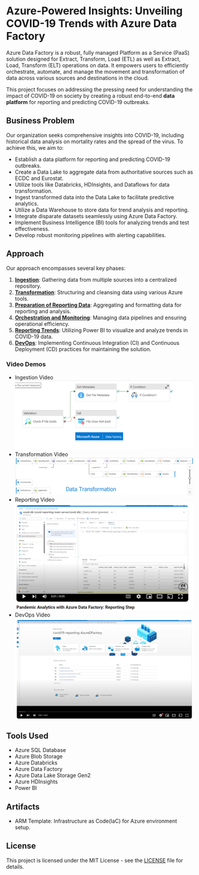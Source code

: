 # Azure-Powered Insights: Unveiling COVID-19 Trends with Azure Data Factory

Azure Data Factory is a robust, fully managed Platform as a Service (PaaS) solution designed for Extract, Transform, Load (ETL) as well as Extract, Load, Transform (ELT) operations on data. It empowers users to efficiently orchestrate, automate, and manage the movement and transformation of data across various sources and destinations in the cloud.

This project focuses on addressing the pressing need for understanding the impact of COVID-19 on society by creating a robust end-to-end **data platform** for reporting and predicting COVID-19 outbreaks.

## Business Problem
Our organization seeks comprehensive insights into COVID-19, including historical data analysis on mortality rates and the spread of the virus. To achieve this, we aim to:

- Establish a data platform for reporting and predicting COVID-19 outbreaks.
- Create a Data Lake to aggregate data from authoritative sources such as ECDC and Eurostat.
- Utilize tools like Databricks, HDInsights, and Dataflows for data transformation.
- Ingest transformed data into the Data Lake to facilitate predictive analytics.
- Utilize a Data Warehouse to store data for trend analysis and reporting.
- Integrate disparate datasets seamlessly using Azure Data Factory.
- Implement Business Intelligence (BI) tools for analyzing trends and test effectiveness.
- Develop robust monitoring pipelines with alerting capabilities.

## Approach
Our approach encompasses several key phases:

1. [**Ingestion**](./Ingestion/README.md): Gathering data from multiple sources into a centralized repository.
2. [**Transformation**](./Transformation/README.md): Structuring and cleansing data using various Azure tools.
3. [**Preparation of Reporting Data**](./Reporting/README.md): Aggregating and formatting data for reporting and analysis.
4. [**Orchestration and Monitoring**](./Reporting/README.md): Managing data pipelines and ensuring operational efficiency.
5. [**Reporting Trends**](./Reporting/README.md): Utilizing Power BI to visualize and analyze trends in COVID-19 data.
6. [**DevOps**](./DevOps/README.md): Implementing Continuous Integration (CI) and Continuous Deployment (CD) practices for maintaining the solution.

### **Video Demos**
- Ingestion Video
<br/>[![Ingestion Video](./image/ingest/youtube_ingest_thumbnail.png)](https://youtu.be/_VPyWIOFi7s)
- Transformation Video
<br/>[![Transformation Video](./image/transform/youtube_transform_thumbnail.png)](https://youtu.be/PLU25f_qOFg)
- Reporting Video
<br/>[![Reporting Video](./image/report/youtube_reporting_thumbnail.png)](https://youtu.be/6NbJlEZz8I4)
- DevOps Video
<br/>[![DevOps Video](./image/devops/youtube_devops_thumbnail.png)](https://youtu.be/mGHZoHyP7OE)

## Tools Used
- Azure SQL Database
- Azure Blob Storage
- Azure Databricks
- Azure Data Factory
- Azure Data Lake Storage Gen2
- Azure HDInsights
- Power BI

## Artifacts
- ARM Template: Infrastructure as Code(IaC) for Azure environment setup.

## License
This project is licensed under the MIT License - see the [LICENSE](./LICENSE) file for details.